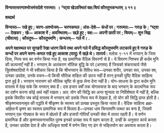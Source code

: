 **विन्यस्तचरणाश्भोजमंसदेशे गरुत्मत: ।** **²ष्ट्वा खेऽवस्थितं वक्ष:श्रियं कौस्तुभकन्धरम् ॥ ११॥** 

**शब्दार्थ** 

**विन्यस्त—** **रखे हुए** **; चरण-अश्भोजम्—** **चरणकमल** **; अंस-देशे—** **कंधों पर** **; गरुत्मत:—** **गरुड़ के** **; ²ष्ट्वा—** **देखकर** **;** **खे—** **आकाश में** **; अवस्थितम्—** **खड़े हुए** **; वक्ष:—** **अपनी छाती पर** **; श्रियम्—** **शुभ चिह्न (श्रीवत्स)** **; कौस्तुभ—** **कौस्तुभमणि** **; कन्धरम्—** **गले में।** **.** 

**अपने वक्षस्थल पर सुनहरी रेखा धारण किये तथा अपने गले में प्रसिद्ध कौस्तुभमणि** **लटकाये हुए वे गरुड़ के कन्धों पर अपने चरण-कमल रखे हुए आकाश (वायु) में** **खड़े थे।** **तात्पर्य :** श्लोक ९-११ में भगवान् के जिस दिव्य, नित्य रूप का वर्णन किया गया है, वह प्रामाणिक वैदिक विवरणों से है। ये विवरण निश्चय ही कर्दम मुनि की कल्पनाएँ नहीं हैं। भगवान् के अलंकरण भौतिक बुद्धि के परे (अगश्य) हैं जिसको शंकराचार्य जैसे निॢवशेषवादियों ने भी स्वीकार किया है कि श्रीभगवान् के विविध रूप—उनका शरीर, उनका रूप, उनका वष, उनका उपदेश, उनके वचन—ये किसी भौतिक शकि्त की उपज नहीं हैं वरन् इनकी पुष्टि वैदिक साहित्य द्वारा हुई है। भगवान् नारायण को भौतिक सृष्टि से कुछ लेना देना नहीं है। योग-साधना के द्वारा कर्दम मुनि वास्तव में देख सके कि भगवान् क्या हैं। दस हजार वर्षों तक योगावयास के बाद भगवान् के काल्पनिक रूप का दर्शन करना कोई अर्थ नहीं रखता। अत: योग की सिद्धि का अन्त शून्यता या निर्विशेषता में नहीं है, बल्कि इसके विपरीत जब कोई वास्तव में भगवान् को उसके नित्य रूप में देखता है, तो योग की सिद्धि प्राप्त होती है। श्रीकृष्णभावनामृत की पद्धति में श्रीकृष्ण के स्वरूप को प्रत्यक्ष प्रस्तुत किया जाता है। वैदिक साहित्य *ब्रह्म-संहिता* में कृष्ण का स्वरूप प्रामाणिक रूप में मिलता है—उनका धाम चिन्तामणि पत्थर का बना है, जिसमें भगवान् एक गोपबाल के रूप में खेलते हैं और हजारों गोपियाँ उनकी सेवा में तत्पर रहती हैं। ये वर्णन प्रामाणिक हैं और कृष्णभावनाभावित पुरुष इनको प्रत्यक्ष रूप में ग्रहण करता है, उन्हीं के अनुसार कार्य करता है, उनका उपदेश देता है और अधिकृत शाषों में वर्णन किए गए ढंग से भकि्तयोग का अवयास करता है।  